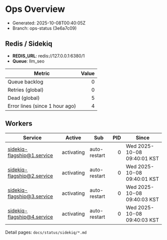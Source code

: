 # Ops Overview

- Generated: 2025-10-08T00:40:05Z
- Branch: ops-status (3e6a7c09)

## Redis / Sidekiq
- **REDIS_URL**: redis://127.0.0.1:6380/1
- **Queue**: llm_seo

| Metric | Value |
|---|---:|
| Queue backlog | 0 |
| Retries (global) | 0 |
| Dead (global) | 5 |
| Error lines (since 1 hour ago) | 4 |

## Workers
| Service | Active | Sub | PID | Since |
|---|---|---|---:|---|
| sidekiq-flagship@1.service | activating | auto-restart | 0 | Wed 2025-10-08 09:40:01 KST |
| sidekiq-flagship@2.service | activating | auto-restart | 0 | Wed 2025-10-08 09:40:01 KST |
| sidekiq-flagship@3.service | activating | auto-restart | 0 | Wed 2025-10-08 09:40:03 KST |
| sidekiq-flagship@4.service | activating | auto-restart | 0 | Wed 2025-10-08 09:40:03 KST |

Detail pages: `docs/status/sidekiq/*.md`
